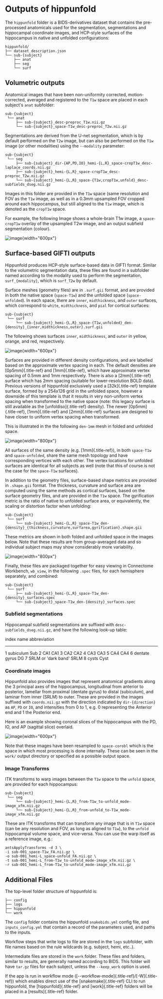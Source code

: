 # Outputs of hippunfold

The `hippunfold` folder is a BIDS-derivatives dataset that contains the
pre-processed anatomicals used for the segmentation, segmentations and
hippocampal coordinate images, and HCP-style surfaces of the hippocampus
in native and unfolded configurations:

    hippunfold/
    ├── dataset_description.json
    └── sub-{subject}
        ├── anat
        ├── seg
        └── surf

## Volumetric outputs

Anatomical images that have been non-uniformity corrected,
motion-corrected, averaged and registered to the `T1w` space are placed
in each subject\'s `anat` subfolder:

    sub-{subject}
     └── anat
         ├── sub-{subject}_desc-preproc_T1w.nii.gz
         └── sub-{subject}_space-T1w_desc-preproc_T2w.nii.gz

Segmentations are derived from the U-net segmentation, which is by
default performed on the `T2w` image, but can also be performed on the
`T1w` image (or other modalities) using the `--modality` parameter:

    sub-{subject}
     └── seg
         ├── sub-{subject}_dir-{AP,PD,IO}_hemi-{L,R}_space-cropT1w_desc-laplace_coords.nii.gz
         ├── sub-{subject}_hemi-{L,R}_space-cropT1w_desc-preproc_T2w.nii.gz
         └── sub-{subject}_hemi-{L,R}_space-{T1w,cropT1w,unfold}_desc-subfields_dseg.nii.gz

Images in this folder are provided in the `T1w` space (same resolution
and FOV as the `T1w` image, as well as in a 0.3mm upsampled FOV cropped
around each hippocampus, but still aligned to the `T1w` image, which is
denoted as the `cropT1w` space.

For example, the following Image shows a whole-brain T1w image, a
`space-cropT1w` overlay of the upsampled T2w image, and an output
subfield segmentation (colour).

![image](../images/T1-T2-subfields_sag.png){width="600px"}

## Surface-based GIFTI outputs

Hippunfold produces HCP-style surface-based data in GIFTI format.
Similar to the volumetric segmentation data, these files are found in a
subfolder named according to the modality used to perform the
segmentation, `surf_{modality}`, which is `surf_T2w` by default.

Surface meshes (geometry files) are in `.surf.gii` format, and are
provided in both the native space (`space-T1w`) and the unfolded space
(`space-unfolded`). In each space, there are `inner`, `midthickness`,
and `outer` surfaces, which correspond to `white`, `midthickness`, and
`pial` for cortical surfaces:

    sub-{subject}
     └── surf
         └── sub-{subject}_hemi-{L,R}_space-{T1w,unfolded}_den-{density}_{inner,midthickness,outer}.surf.gii

The following shows surfaces `inner`, `midthickness`, and `outer` in
yellow, orange, and red, respectively.

![image](../images/inner-mid-outer_sag.png){width="600px"}

Surfaces are provided in different density configurations, and are
labelled based on the approximate vertex spacing in each. The default
densities are [0p5mm]{.title-ref} and [1mm]{.title-ref}, which have
approximate vertex spacing of 0.5mm and 1mm respectively. There is also
a [2mm]{.title-ref} surface which has 2mm spacing (suitable for
lower-resolution BOLD data). Previous versions of hippunfold exclusively
used a [32k]{.title-ref} template surface, formed by a 254x126 grid in
the unfolded space, however a downside of this template is that it
results in very non-uniform vertex spacing when transformed to the
native space (note: this legacy surface is still available as the
[unfoldiso]{.title-ref} density). The newer [0p5mm]{.title-ref},
[1mm]{.title-ref} and [2mm]{.title-ref} surfaces are designed to have
closer to uniform vertex spacing when transformed.

This is illustrated in the the following `den-1mm` mesh in folded and
unfolded space.

![image](../images/mesh-foldedunfolded2k.png){width="800px"}

All surfaces of the same density (e.g. [1mm]{.title-ref}), in both
`space-T1w` and `space-unfolded`, share the same mesh topology and have
corresponding vertices with each other. The vertex locations for
unfolded surfaces are identical for all subjects as well (note that this
of course is not the case for the `space-T1w` surfaces).

In addition to the geometry files, surface-based shape metrics are
provided in `.shape.gii` format. The thickness, curvature and surface
area are computed using the same methods as cortical surfaces, based on
the surface geometry files, and are provided in the `T1w` space. The
gyrification metric is the ratio of native to unfolded surface area, or
equivalently, the scaling or distortion factor when unfolding:

    sub-{subject}
     └── surf
         └── sub-{subject}_hemi-{L,R}_space-T1w_den-{density}_{thickness,curvature,surfarea,gyrification}.shape.gii

These metrics are shown in both folded and unfolded space in the images
below. Note that these results are from group-averaged data and so
individual subject maps may show considerably more variability.

![image](../images/metrics.png){width="800px"}

Finally, these files are packaged together for easy viewing in
Connectome Workbench, `wb_view`, in the following `.spec` files, for
each hemisphere separately, and combined:

    sub-{subject}
     └── surf
         ├── sub-{subject}_hemi-{L,R}_space-T1w_den-{density}_surfaces.spec
         └── sub-{subject}_space-T1w_den-{density}_surfaces.spec

### Subfield segmentations

Hippocampal subfield segmentations are suffixed with
`desc-subfields_dseg.nii.gz`, and have the following look-up table:

  index   name                    abbreviation
  ------- ----------------------- --------------
  1       subiculum               Sub
  2       CA1                     CA1
  3       CA2                     CA2
  4       CA3                     CA3
  5       CA4                     CA4
  6       dentate gyrus           DG
  7       SRLM or \'dark band\'   SRLM
  8       cysts                   Cyst

### Coordinate images

Hippunfold also provides images that represent anatomical gradients
along the 3 principal axes of the hippocampus, longitudinal from
anterior to posterior, lamellar from proximal (dentate gyrus) to distal
(subiculum), and laminar from inner (SRLM) to outer. These are provided
in the images suffixed with `coords.nii.gz` with the direction indicated
by `dir-{direction}` as `AP`, `PD` or `IO`, and intensities from 0 to 1,
e.g. 0 representing the Anterior end and 1 the Posterior end.

Here is an example showing coronal slices of the hippocampus with the
PD, IO, and AP (sagittal slice) overlaid.

![image](../images/laplace.png){width="600px"}

Note that these images have been resampled to `space-corobl` which is
the space in which most processing is done internally. These can be seen
in the `work/` output directory or specified as a possible output space.

### Image Transforms

ITK transforms to warp images between the `T1w` space to the `unfold`
space, are provided for each hippocampus:

    sub-{subject}
     └── seg
         └── sub-{subject}_hemi-{L,R}_from-T1w_to-unfold_mode-image_xfm.nii.gz
         └── sub-{subject}_hemi-{L,R}_from-unfold_to-T1w_mode-image_xfm.nii.gz

These are ITK transforms that can transform any image that is in `T1w`
space (can be any resolution and FOV, as long as aligned to `T1w`), to
the `unfold` hippocampal volume space, and vice-versa. You can use the
warp itself as a reference image, e.g.:

    antsApplyTransforms -d 3 \
    -i sub-001_space-T1w_FA.nii.gz \
    -o sub-001_hemi-L_space-unfold_FA.nii.gz \
    -t sub-001_hemi-L_from-T1w_to-unfold_mode-image_xfm.nii.gz \
    -r sub-001_hemi-L_from-T1w_to-unfold_mode-image_xfm.nii.gz

## Additional Files

The top-level folder structure of hippunfold is:

    ├── config
    ├── logs
    ├── hippunfold
    └── work

The `config` folder contains the hippunfold `snakebids.yml` config file,
and `inputs_config.yml` that contain a record of the parameters used,
and paths to the inputs.

Workflow steps that write logs to file are stored in the `logs`
subfolder, with file names based on the rule wildcards (e.g. subject,
hemi, etc..).

Intermediate files are stored in the `work` folder. These files and
folders, similar to results, are generally named according to BIDS. This
folder will have `tar.gz` files for each subject, unless the
`--keep_work` option is used.

If the app is run in workflow mode
([\--workflow-mode]{.title-ref}/[-W]{.title-ref}) which enables direct
use of the [snakemake]{.title-ref} CLI to run hippunfold, the
[hippunfold]{.title-ref} and [work]{.title-ref} folders will be placed
in a [results]{.title-ref} folder.
